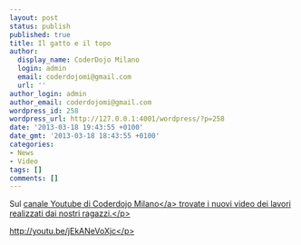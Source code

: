 ```yaml
---
layout: post
status: publish
published: true
title: Il gatto e il topo
author:
  display_name: CoderDojo Milano
  login: admin
  email: coderdojomi@gmail.com
  url: ''
author_login: admin
author_email: coderdojomi@gmail.com
wordpress_id: 258
wordpress_url: http://127.0.0.1:4001/wordpress/?p=258
date: '2013-03-18 19:43:55 +0100'
date_gmt: '2013-03-18 18:43:55 +0100'
categories:
- News
- Video
tags: []
comments: []
---
```

<p>Sul <a title="YouTube" href="http:&#47;&#47;www.youtube.com&#47;user&#47;CoderdojoMi" target="_blank">canale Youtube di Coderdojo Milano<&#47;a> trovate i nuovi video dei lavori realizzati dai nostri ragazzi.<&#47;p></p>
<p>http:&#47;&#47;youtu.be&#47;jEkANeVoXjc<&#47;p></p>
